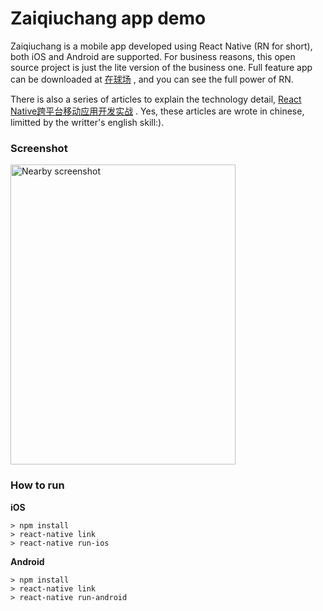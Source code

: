 # Zaiqiuchang app demo

Zaiqiuchang is a mobile app developed using React Native (RN for short), both iOS and Android are supported. For business reasons, this open source project is just the lite version of the business one. Full feature app can be downloaded at [在球场](https://www.zaiqiuchang.com) , and you can see the full power of RN. 

There is also a series of articles to explain the technology detail, [React Native跨平台移动应用开发实战](https://blog.zaiqiuchang.com/react-native-cross-platform-mobile-app-develop/) . Yes, these articles are wrote in chinese, limitted by the writter's english skill:).

### Screenshot
<img alt="Nearby screenshot" src="http://zqc.oss-cn-shanghai.aliyuncs.com/screenshot/ios/screenshot-nearby-720.png" width="360" height="480" />

### How to run

**iOS**
```
> npm install
> react-native link
> react-native run-ios
```

**Android**
```
> npm install
> react-native link
> react-native run-android
```
